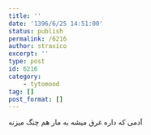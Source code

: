 ```yaml
---
title: ''
date: '1396/6/25 14:51:00'
status: publish
permalink: /6216
author: straxico
excerpt: ''
type: post
id: 6216
category:
    - tytomood
tag: []
post_format: []
---
```

آدمی که داره غرق میشه به مار هم چنگ میزنه